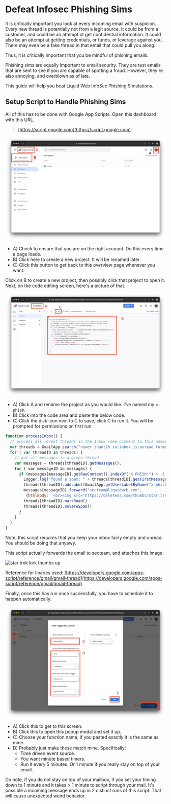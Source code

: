 # Defeat Infosec Phishing Sims

It is critically important you look at every incoming email with suspicion.
Every new thread is potentially not from a legit source.
It could be from a customer, and could be an attempt ot get confidential information.
It could also be an attempt at getting credentials, or funds, or leverage against you.
There may even be a fake thread in that email that could pull you along.

Thus, it is critically important that you be mindful of phishing emails.

Phishing sims are equally important to email security.
They are test emails that are sent to see if you are capable of spotting a fraud.
However, they're also annoying, and overblown as of late.

This guide will help you beat Liquid Web InfoSec Phishing Simulations.

## Setup Script to Handle Phishing Sims

All of this has to be done with Google App Scripts.
Open this dashboard with this URL.

> [https://script.google.com](https://script.google.com)

![scripts dashboard](media/infosec/dashboard.png)

- A) Check to ensure that you are on the right account. Do this every time a page loads.
- B) Click here to create a new project. It will be renamed later.
- C) Click this button to get back to this overview page whenever you want.

Click on B to create a new project, then possibly click that project to open it.
Next, on the code editing screen, here's a picture of that.

![scripts dashboard](media/infosec/code.png)

- A) Click A and rename the project as you would like. I've named my `x-phish`.
- B) Click into the code area and paste the below code.
- C) Click the disk icon next to C to save, click C to run it. You will be prompted for permissions on first run.

```javascript
function processInbox() {
  // process all recent threads in the Inbox (see comment to this answer)
  var threads = GmailApp.search("newer_than:2h in:inbox is:unread to:me");
  for ( var threadID in threads) {
    // get all messages in a given thread
    var messages = threads[threadID].getMessages();
    for ( var messageID in messages) {
      if (messages[messageID].getRawContent().indexOf("X-PHISH:") > -1 ) {
        Logger.log("found a spam: " + threads[threadID].getFirstMessageSubject())
        threads[threadID].addLabel(GmailApp.getUserLabelByName("x-phish"))
        messages[messageID].forward("secteam@liquidweb.com",
         {htmlBody: '<br><img src="https://deleteos.com/thumbs/star.trek.png"><br><hr><br>'})
        threads[threadID].markRead()
        threads[threadID].moveToSpam()
      }
    }
  }
}
```

Note, this script requires that you keep your inbox fairly empty and unread.
You should be doing that anyawy.

This script actually forwards the email to secteam, and attaches this image:

![star trek kirk thumbs up](https://deleteos.com/thumbs/star.trek.png)

Reference for libaries used:
[https://developers.google.com/apps-script/reference/gmail/gmail-thread](https://developers.google.com/apps-script/reference/gmail/gmail-thread)

Finally, once this has run once successfully, you have to schedule it to happen automatically.

![scripts dashboard](media/infosec/trigger.png)

- A) Click this to get to this screen.
- B) Click this to open this popup modal and set it up.
- C) Choose your function name, if you pasted exactly it is the same as mine.
- D) Probably just make these match mine. Specifically:
  - Time driven event source.
  - You want minute based timers.
  - Run it every 5 minutes. Or 1 minute if you really stay on top of your email.

Do note, if you do not stay on top of your mailbox,
if you set your timing down to 1 minute and it takes > 1 minute to script through your mail.
It's possible a incoming message ends up in 2 distinct runs of this script.
That will cause unexpected weird behavior.
